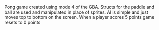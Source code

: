 Pong game created using mode 4 of the GBA. Structs for the paddle and ball are used and manipulated in place of sprites. AI is simple and just moves top to bottom on the screen. When a player scores 5 points game resets to 0 points
